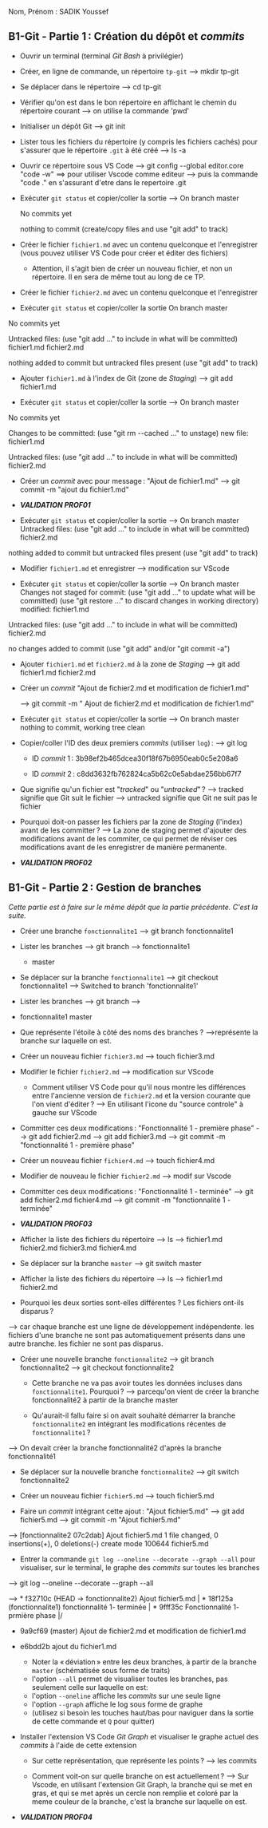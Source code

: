Nom, Prénom : SADIK Youssef

## B1-Git - Partie 1 : Création du dépôt et _commits_

- Ouvrir un terminal (terminal _Git Bash_ à privilégier)

- Créer, en ligne de commande, un répertoire `tp-git`
 --> mkdir tp-git

- Se déplacer dans le répertoire
 --> cd tp-git

- Vérifier qu'on est dans le bon répertoire en affichant le chemin du répertoire courant
  --> on utilise la commande 'pwd'

- Initialiser un dépôt Git
 --> git init

- Lister tous les fichiers du répertoire (y compris les fichiers cachés) pour s'assurer que le répertoire `.git` à été créé
 --> ls -a 

- Ouvrir ce répertoire sous VS Code
  --> git config --global editor.core "code -w" ==> pour utiliser Vscode comme editeur 
  --> puis la commande "code ."  en s'assurant d'etre dans le repertoire .git  

- Exécuter `git status` et copier/coller la sortie
   --> On branch master

     No commits yet

     nothing to commit (create/copy files and use "git add" to track)


- Créer le fichier `fichier1.md` avec un contenu quelconque et l'enregistrer (vous pouvez utiliser VS Code pour créer et éditer des fichiers)

  - Attention, il s'agit bien de créer un nouveau fichier, et non un répertoire. Il en sera de même tout au long de ce TP.

- Créer le fichier `fichier2.md` avec un contenu quelconque et l'enregistrer

- Exécuter `git status` et copier/coller la sortie
	On branch master

No commits yet

Untracked files:
  (use "git add <file>..." to include in what will be committed)
        fichier1.md
        fichier2.md

nothing added to commit but untracked files present (use "git add" to track)


- Ajouter `fichier1.md` à l'index de Git (zone de _Staging_)
 --> git add fichier1.md

- Exécuter `git status` et copier/coller la sortie
  --> On branch master

No commits yet

Changes to be committed:
  (use "git rm --cached <file>..." to unstage)
        new file:   fichier1.md

Untracked files:
  (use "git add <file>..." to include in what will be committed)
        fichier2.md


- Créer un _commit_ avec pour message : "Ajout de fichier1.md"
 --> git commit -m "ajout du fichier1.md"


- **_VALIDATION PROF01_**

- Exécuter `git status` et copier/coller la sortie
  --> On branch master
Untracked files:
  (use "git add <file>..." to include in what will be committed)
        fichier2.md

nothing added to commit but untracked files present (use "git add" to track)

    

- Modifier `fichier1.md` et enregistrer
    --> modification sur VScode


- Exécuter `git status` et copier/coller la sortie
  --> On branch master
Changes not staged for commit:
  (use "git add <file>..." to update what will be committed)
  (use "git restore <file>..." to discard changes in working directory)
        modified:   fichier1.md

Untracked files:
  (use "git add <file>..." to include in what will be committed)
        fichier2.md

no changes added to commit (use "git add" and/or "git commit -a")


- Ajouter `fichier1.md` et `fichier2.md` à la zone de _Staging_
  --> git add fichier1.md fichier2.md

- Créer un _commit_ "Ajout de fichier2.md et modification de fichier1.md"

  --> git commit -m " Ajout de fichier2.md et modification de fichier1.md"


- Exécuter `git status` et copier/coller la sortie
   --> On branch master
nothing to commit, working tree clean

- Copier/coller l'ID des deux premiers _commits_ (utiliser `log`) :
  --> git log

  - ID _commit_ 1 : 3b98ef2b465dcea30f18f67b6950eab0c5e208a6

  - ID _commit_ 2 : c8dd3632fb762824ca5b62c0e5abdae256bb67f7 

- Que signifie qu'un fichier est "_tracked_" ou "_untracked_" ?
   --> tracked signifie que Git suit le fichier
   --> untracked signifie que Git ne suit pas le fichier  

- Pourquoi doit-on passer les fichiers par la zone de _Staging_ (l'index) avant de les committer ?
  --> La zone de staging permet d'ajouter des modifications avant de les commiter, ce qui permet de réviser ces modifications avant de les enregistrer de manière permanente.

- **_VALIDATION PROF02_**
## B1-Git - Partie 2 : Gestion de branches

_Cette partie est à faire sur le même dépôt que la partie précédente. C'est la suite._

- Créer une branche `fonctionnalite1`
   --> git branch fonctionnalite1

- Lister les branches
  --> git branch
  -->  fonctionnalite1
   * master

- Se déplacer sur la branche `fonctionnalite1`
  --> git checkout fonctionnalite1 
  --> Switched to branch 'fonctionnalite1'


- Lister les branches
  --> git branch 
  --> 
* fonctionnalite1
  master


- Que représente l'étoile à côté des noms des branches ?
   -->représente la branche sur laquelle on est.

- Créer un nouveau fichier `fichier3.md`
 --> touch fichier3.md

- Modifier le fichier `fichier2.md`
  --> modification sur VScode

  - Comment utiliser VS Code pour qu'il nous montre les différences entre l'ancienne version de `fichier2.md` et la version courante que l'on vient d'éditer ?
 --> En utilisant l'icone du "source controle" à gauche sur VScode

- Committer ces deux modifications : "Fonctionnalité 1 - première phase"
--> git add fichier2.md 
--> git add fichier3.md
--> git commit -m "fonctionnalité 1 - première phase"
  


- Créer un nouveau fichier `fichier4.md`
 --> touch fichier4.md

- Modifier de nouveau le fichier `fichier2.md`
 --> modif sur Vscode

- Committer ces deux modifications : "Fonctionnalité 1 - terminée"
--> git add fichier2.md fichier4.md
 --> git commit -m "fonctionnalité 1 -terminée"



- **_VALIDATION PROF03_**

- Afficher la liste des fichiers du répertoire
--> ls 
--> fichier1.md  fichier2.md  fichier3.md  fichier4.md

- Se déplacer sur la branche `master`
--> git switch master 

- Afficher la liste des fichiers du répertoire
--> ls 
--> fichier1.md fichier2.md

- Pourquoi les deux sorties sont-elles différentes ? Les fichiers ont-ils disparus ?

--> car chaque branche est une ligne de développement indépendente. les fichiers d'une branche ne sont pas automatiquement présents dans une autre branche. les fichier ne sont pas disparus.

- Créer une nouvelle branche `fonctionnalite2`
--> git branch fonctionnalite2 
--> git checkout fonctionnalite2

  - Cette branche ne va pas avoir toutes les données incluses dans `fonctionnalite1`. Pourquoi ?
--> parcequ'on vient de créer la branche fonctionnalité2 à partir de la branche master

  - Qu'aurait-il fallu faire si on avait souhaité démarrer la branche `fonctionnalite2` en intégrant les modifications récentes de `fonctionnalite1` ?

--> On devait créer la branche fonctionnalité2 d'après la branche fonctionnalité1

- Se déplacer sur la nouvelle branche `fonctionnalite2`
--> git switch fonctionnalite2

- Créer un nouveau fichier `fichier5.md`
--> touch fichier5.md

- Faire un _commit_ intégrant cette ajout : "Ajout fichier5.md"
--> git add fichier5.md
--> git commit -m "Ajout fichier5.md"

--> [fonctionnalite2 07c2dab] Ajout fichier5.md
 1 file changed, 0 insertions(+), 0 deletions(-)
 create mode 100644 fichier5.md


- Entrer la commande `git log --oneline --decorate --graph --all` pour visualiser, sur le terminal, le graphe des _commits_ sur toutes les branches

--> git log --oneline --decorate --graph --all

--> * f32710c (HEAD -> fonctionnalite2) Ajout fichier5.md
| * 18f125a (fonctionnalite1) fonctionnalité 1- terminée
| * 9fff35c Fonctionnalité 1- prmière phase
|/
* 9a9cf69 (master) Ajout de fichier2.md et modification de fichier1.md
* e6bdd2b ajout du fichier1.md

  - Noter la « déviation » entre les deux branches, à partir de la branche `master` (schématisée sous forme de traits)
  - l'option `--all` permet de visualiser toutes les branches, pas seulement celle sur laquelle on est:
  - l'option `--oneline` affiche les _commits_ sur une seule ligne
  - l'option `--graph` affiche le log sous forme de graphe
  - (utilisez si besoin les touches haut/bas pour naviguer dans la sortie de cette commande et `Q` pour quitter)

- Installer l'extension VS Code _Git Graph_ et visualiser le graphe actuel des _commits_ à l'aide de cette extension


  - Sur cette représentation, que représente les points ?
--> les commits 

  - Comment voit-on sur quelle branche on est actuellement ?
--> Sur Vscode, en utilisant l'extension Git Graph, la branche qui se met en gras, et qui se met après un cercle non remplie et coloré par la meme couleur de la branche, c'est la branche sur laquelle on est.

- **_VALIDATION PROF04_**
